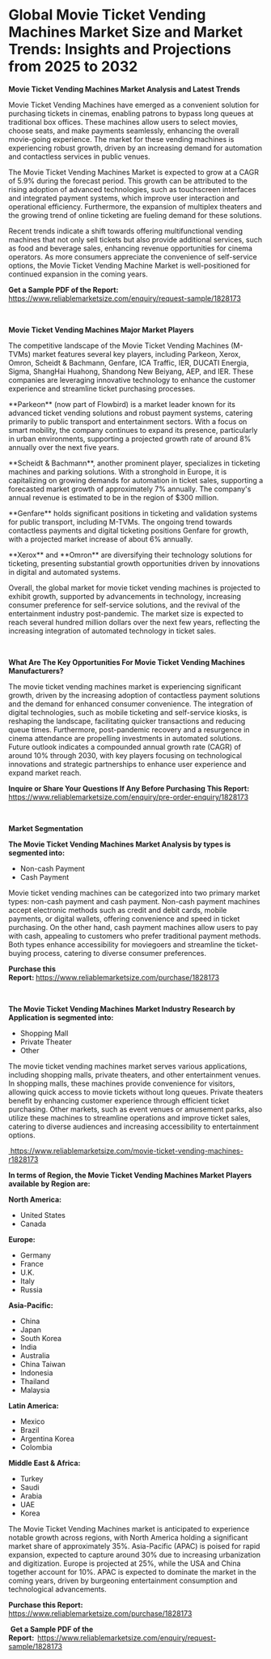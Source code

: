 <p><h1>Global Movie Ticket Vending Machines Market Size and Market Trends: Insights and Projections from 2025 to 2032</h1></p><p><strong>Movie Ticket Vending Machines Market Analysis and Latest Trends</strong></p>
<p><p>Movie Ticket Vending Machines have emerged as a convenient solution for purchasing tickets in cinemas, enabling patrons to bypass long queues at traditional box offices. These machines allow users to select movies, choose seats, and make payments seamlessly, enhancing the overall movie-going experience. The market for these vending machines is experiencing robust growth, driven by an increasing demand for automation and contactless services in public venues.</p><p>The Movie Ticket Vending Machines Market is expected to grow at a CAGR of 5.9% during the forecast period. This growth can be attributed to the rising adoption of advanced technologies, such as touchscreen interfaces and integrated payment systems, which improve user interaction and operational efficiency. Furthermore, the expansion of multiplex theaters and the growing trend of online ticketing are fueling demand for these solutions. </p><p>Recent trends indicate a shift towards offering multifunctional vending machines that not only sell tickets but also provide additional services, such as food and beverage sales, enhancing revenue opportunities for cinema operators. As more consumers appreciate the convenience of self-service options, the Movie Ticket Vending Machine Market is well-positioned for continued expansion in the coming years.</p></p>
<p><strong>Get a Sample PDF of the Report:&nbsp;</strong> <a href="https://www.reliablemarketsize.com/enquiry/request-sample/1828173?utm_campaign=2628&utm_medium=2&utm_source=Github&utm_content=ia&utm_term=16042025&utm_id=movie-ticket-vending-machines">https://www.reliablemarketsize.com/enquiry/request-sample/1828173</a></p>
<p>&nbsp;</p>
<p><strong>Movie Ticket Vending Machines Major Market Players</strong></p>
<p><p>The competitive landscape of the Movie Ticket Vending Machines (M-TVMs) market features several key players, including Parkeon, Xerox, Omron, Scheidt & Bachmann, Genfare, ICA Traffic, IER, DUCATI Energia, Sigma, ShangHai Huahong, Shandong New Beiyang, AEP, and IER. These companies are leveraging innovative technology to enhance the customer experience and streamline ticket purchasing processes.</p><p>**Parkeon** (now part of Flowbird) is a market leader known for its advanced ticket vending solutions and robust payment systems, catering primarily to public transport and entertainment sectors. With a focus on smart mobility, the company continues to expand its presence, particularly in urban environments, supporting a projected growth rate of around 8% annually over the next five years.</p><p>**Scheidt & Bachmann**, another prominent player, specializes in ticketing machines and parking solutions. With a stronghold in Europe, it is capitalizing on growing demands for automation in ticket sales, supporting a forecasted market growth of approximately 7% annually. The company's annual revenue is estimated to be in the region of $300 million.</p><p>**Genfare** holds significant positions in ticketing and validation systems for public transport, including M-TVMs. The ongoing trend towards contactless payments and digital ticketing positions Genfare for growth, with a projected market increase of about 6% annually. </p><p>**Xerox** and **Omron** are diversifying their technology solutions for ticketing, presenting substantial growth opportunities driven by innovations in digital and automated systems.</p><p>Overall, the global market for movie ticket vending machines is projected to exhibit growth, supported by advancements in technology, increasing consumer preference for self-service solutions, and the revival of the entertainment industry post-pandemic. The market size is expected to reach several hundred million dollars over the next few years, reflecting the increasing integration of automated technology in ticket sales.</p></p>
<p>&nbsp;</p>
<p><strong>What Are The Key Opportunities For Movie Ticket Vending Machines Manufacturers?</strong></p>
<p><p>The movie ticket vending machines market is experiencing significant growth, driven by the increasing adoption of contactless payment solutions and the demand for enhanced consumer convenience. The integration of digital technologies, such as mobile ticketing and self-service kiosks, is reshaping the landscape, facilitating quicker transactions and reducing queue times. Furthermore, post-pandemic recovery and a resurgence in cinema attendance are propelling investments in automated solutions. Future outlook indicates a compounded annual growth rate (CAGR) of around 10% through 2030, with key players focusing on technological innovations and strategic partnerships to enhance user experience and expand market reach.</p></p>
<p><strong>Inquire or Share Your Questions If Any Before Purchasing This Report:</strong> <a href="https://www.reliablemarketsize.com/enquiry/pre-order-enquiry/1828173?utm_campaign=2628&utm_medium=2&utm_source=Github&utm_content=ia&utm_term=16042025&utm_id=movie-ticket-vending-machines">https://www.reliablemarketsize.com/enquiry/pre-order-enquiry/1828173</a></p>
<p>&nbsp;</p>
<p><strong>Market Segmentation</strong></p>
<p><strong>The Movie Ticket Vending Machines Market Analysis by types is segmented into:</strong></p>
<p><ul><li>Non-cash Payment</li><li>Cash Payment</li></ul></p>
<p><p>Movie ticket vending machines can be categorized into two primary market types: non-cash payment and cash payment. Non-cash payment machines accept electronic methods such as credit and debit cards, mobile payments, or digital wallets, offering convenience and speed in ticket purchasing. On the other hand, cash payment machines allow users to pay with cash, appealing to customers who prefer traditional payment methods. Both types enhance accessibility for moviegoers and streamline the ticket-buying process, catering to diverse consumer preferences.</p></p>
<p><strong>Purchase this Report:&nbsp;</strong><a href="https://www.reliablemarketsize.com/purchase/1828173?utm_campaign=2628&utm_medium=2&utm_source=Github&utm_content=ia&utm_term=16042025&utm_id=movie-ticket-vending-machines">https://www.reliablemarketsize.com/purchase/1828173</a></p>
<p>&nbsp;</p>
<p><strong>The Movie Ticket Vending Machines Market Industry Research by Application is segmented into:</strong></p>
<p><ul><li>Shopping Mall</li><li>Private Theater</li><li>Other</li></ul></p>
<p><p>The movie ticket vending machines market serves various applications, including shopping malls, private theaters, and other entertainment venues. In shopping malls, these machines provide convenience for visitors, allowing quick access to movie tickets without long queues. Private theaters benefit by enhancing customer experience through efficient ticket purchasing. Other markets, such as event venues or amusement parks, also utilize these machines to streamline operations and improve ticket sales, catering to diverse audiences and increasing accessibility to entertainment options.</p></p>
<p><a href="https://www.reliablemarketsize.com/movie-ticket-vending-machines-r1828173?utm_campaign=2628&utm_medium=2&utm_source=Github&utm_content=ia&utm_term=16042025&utm_id=movie-ticket-vending-machines">&nbsp;https://www.reliablemarketsize.com/movie-ticket-vending-machines-r1828173</a></p>
<p><strong>In terms of Region, the Movie Ticket Vending Machines Market Players available by Region are:</strong></p>
<p>
    <p> <strong> North America: </strong>
        <ul>
            <li>United States</li>
            <li>Canada</li>
        </ul>
        </p> 
    <p> <strong> Europe: </strong>
        <ul>
            <li>Germany</li>
            <li>France</li>
            <li>U.K.</li>
            <li>Italy</li>
            <li>Russia</li>
        </ul>
        </p> 
    <p> <strong> Asia-Pacific: </strong>
        <ul>
            <li>China</li>
            <li>Japan</li>
            <li>South Korea</li>
            <li>India</li>
            <li>Australia</li>
            <li>China Taiwan</li>
            <li>Indonesia</li>
            <li>Thailand</li>
            <li>Malaysia</li>
        </ul>
        </p> 
    <p> <strong> Latin America: </strong>
        <ul>
            <li>Mexico</li>
            <li>Brazil</li>
            <li>Argentina Korea</li>
            <li>Colombia</li>
        </ul>
        </p> 
    <p> <strong> Middle East & Africa: </strong>
        <ul>
            <li>Turkey</li>
            <li>Saudi</li>
            <li>Arabia</li>
            <li>UAE</li>
            <li>Korea</li>
        </ul>
    </p>
    </p>
<p><p>The Movie Ticket Vending Machines market is anticipated to experience notable growth across regions, with North America holding a significant market share of approximately 35%. Asia-Pacific (APAC) is poised for rapid expansion, expected to capture around 30% due to increasing urbanization and digitization. Europe is projected at 25%, while the USA and China together account for 10%. APAC is expected to dominate the market in the coming years, driven by burgeoning entertainment consumption and technological advancements.</p></p>
<p><strong>Purchase this Report: </strong><a href="https://www.reliablemarketsize.com/purchase/1828173?utm_campaign=2628&utm_medium=2&utm_source=Github&utm_content=ia&utm_term=16042025&utm_id=movie-ticket-vending-machines">https://www.reliablemarketsize.com/purchase/1828173</a></p>
<p>&nbsp;<strong>Get a Sample PDF of the Report:&nbsp;&nbsp;</strong><a href="https://www.reliablemarketsize.com/enquiry/request-sample/1828173?utm_campaign=2628&utm_medium=2&utm_source=Github&utm_content=ia&utm_term=16042025&utm_id=movie-ticket-vending-machines">https://www.reliablemarketsize.com/enquiry/request-sample/1828173</a></p>
<p><strong></strong></p>
<p><p></p><p></p><p></p></p>